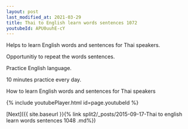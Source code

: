 ```yaml
---
layout: post
last_modified_at: 2021-03-29
title: Thai to English learn words sentences 1072 
youtubeId: APU0uuhE-cY
---
```

 
 
Helps to learn English words and sentences for Thai speakers.

Opportunitiy to repeat the words sentences. 

Practice English language. 
 
10 minutes practice every day. 
 
How to learn English words and sentences for Thai speakers 
 
{% include youtubePlayer.html id=page.youtubeId %}
 
 
[Next]({{ site.baseurl }}{% link  split2/_posts/2015-09-17-Thai to english learn words sentences 1048 .md%})
 
